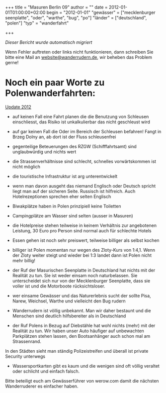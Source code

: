 +++
title = "Masuren Berlin 09"
author = ""
date = 2012-01-01T01:00:00+02:00
begin = "2012-01-01"
"gewässer" = ["mecklenburger seenplatte", "oder", "warthe", "bug", "po"]
"länder" = ["deutschland", "polen"]
"typ" = "wanderfahrt"

+++


*Dieser Bericht wurde automatisch migriert*

Wenn Fehler auftreten oder links nicht funktionieren, dann schreiben Sie bitte eine Mail an website@wanderrudern.de, wir beheben das Problem gerne!



# Noch ein paar Worte zu Polenwanderfahrten:


[Update 2012](/berichte/2012/polen2012)

- auf keinen Fall eine Fahrt planen die die Benutzung von Schleusen einschliesst, das Risiko ist unkalkulierbar das nicht geschleust wird

- auf gar keinen Fall die Oder im Bereich der Schleusen befahren! Fangt in Brzeg Dolny an, ab dort ist der Fluss schleusenfrei

- gegenteilige Beteuerungen des RZGW (Schifffahrtsamt) sind unglaubwürdig und nichts wert

- die Strassenverhältnisse sind schlecht, schnelles vorwärtskommen ist nicht möglich

- die touristische Infrastruktur ist arg unterentwickelt

- wenn man davon ausgeht das niemand Englisch oder Deutsch spricht liegt man auf der sicheren Seite. Russisch ist hilfreich. Auch Hotelrezeptionen sprechen eher selten Englisch

- Biwakplätze haben in Polen prinzipiell keine Toiletten

- Campingplätze am Wasser sind selten (ausser in Masuren)

- die Hotelpreise stehen teilweise in keinem Verhältnis zur angebotenen Leistung, 30 Euro pro Person sind normal auch für schlechte Hotels

- Essen gehen ist noch sehr preiswert, teilweise billiger als selbst kochen

- billiger ist Polen momentan nur wegen des Zloty-Kurs von 1:4,1. Wenn der Zloty weiter steigt und wieder bei 1:3 landet dann ist Polen nicht mehr billig!

- der Ruf der Masurischen Seenplatte in Deutschland hat nichts mit der Realität zu tun. Sie ist weder einsam noch naturbelassen. Sie unterscheidet sich nur von der Mecklenburger Seenplatte, dass sie voller ist und die Motorboote rücksichtsloser.

- wer einsame Gewässer und das Naturerlebnis sucht der sollte Pisa, Narew, Weichsel, Warthe und vielleicht den Bug rudern

- Wanderrudern ist völlig unbekannt. Man wir daher bestaunt und die Menschen sind deutlich hilfsbereiter als in Deutschland

- der Ruf Polens in Bezug auf Diebstähle hat wohl nichts (mehr) mit der Realität zu tun. Wir haben unser Auto häufiger auf unbewachten Parkplätzen stehen lassen, den Bootsanhänger auch schon mal am Strassenrand.

In den Städten sieht man ständig Polizeistreifen und überall ist private Security unterwegs

- Wassersportkarten gibt es kaum und die wenigen sind oft völlig veraltet oder schlicht und einfach falsch.

Bitte beteiligt euch am Gewässerführer von werow.com damit die nächsten Wanderruderer es einfacher haben.